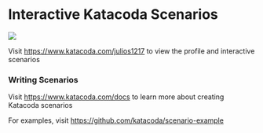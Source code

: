 # Interactive Katacoda Scenarios

[![](http://shields.katacoda.com/katacoda/julios1217/count.svg)](https://www.katacoda.com/julios1217 "Get your profile on Katacoda.com")

Visit https://www.katacoda.com/julios1217 to view the profile and interactive scenarios

### Writing Scenarios
Visit https://www.katacoda.com/docs to learn more about creating Katacoda scenarios

For examples, visit https://github.com/katacoda/scenario-example
